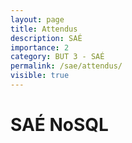 ```yaml
---
layout: page
title: Attendus
description: SAÉ
importance: 2
category: BUT 3 - SAÉ
permalink: /sae/attendus/
visible: true
---
```


# SAÉ NoSQL
